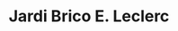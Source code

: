 ---
title: "Jardi Brico E. Leclerc"
url: /fleury-les-aubrais/jardi-brico-e-leclerc/
shop: Supermarkt
---